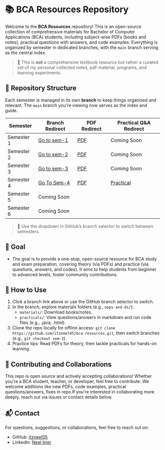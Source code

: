 # 📚 BCA Resources Repository

Welcome to the **BCA Resources** repository! This is an open-source collection of comprehensive materials for Bachelor of Computer Applications (BCA) students, including subject-wise PDFs (books and notes), practical questions with answers, and code examples. Everything is organized by semester in dedicated branches, with the `main` branch serving as the central index.

> 🔖 This is **not** a comprehensive textbook resource but rather a curated set of my personal collected notes, pdf-material, programs, and learning experiments.

## 📂 Repository Structure

Each semester is managed in its own **branch** to keep things organized and relevant. The `main` branch you're viewing now serves as the index and guide.

| Semester | Branch Redirect | PDF Redirect | Practical Q&A Redirect |
|----------|-----------------|----------------|-------------------------|
| Semester 1 | [Go to sem-1](https://github.com/itzneel05/bca-resources/tree/semester-1) | [PDF](https://github.com/itzneel05/bca-resources/tree/semester-1/materials) | Coming Soon |
| Semester 2 | [Go to sem-2](https://github.com/itzneel05/bca-resources/tree/semester-2) | [PDF](https://github.com/itzneel05/bca-resources/tree/semester-2/materials) | Coming Soon |
| Semester 3 | [Go to sem-3](https://github.com/itzneel05/bca-resources/tree/semester-3) | [PDF](https://github.com/itzneel05/bca-resources/tree/semester-3/materials) | Coming Soon |
| Semester 4 | [Go To Sem-4](https://github.com/itzneel05/bca-resources/tree/semester-4) | [PDF](https://github.com/itzneel05/bca-resources/tree/semester-4/materials) | [Practical]() |
| Semester 5 | Coming Soon |
| Semester 6 | Coming Soon |

> 📌 Use the dropdown in GitHub’s branch selector to switch between semesters.

## 🎯 Goal

- The goal is to provide a one-stop, open-source resource for BCA study and exam preparation, covering theory (via PDFs) and practice (via questions, answers, and codes). It aims to help students from beginner to advanced levels, foster community contributions.

## 🚀 How to Use
1. Click a branch link above or use the GitHub branch selector to switch.
2. In the branch, explore materials folders (e.g., `oops-and-ds/`):
   - `materials/`: Download books/notes.
   - `practicals/`: View questions/answers in markdown and run code files (e.g., .java, .html).
3. Clone the repo locally for offline access: `git clone https://github.com/itzneel05/bca-resources.git`, then switch branches (e.g., `git checkout sem-3`).
4. Practice tips: Read PDFs for theory, then tackle practicals for hands-on learning.

## 🤝 Contributing and Collaborations
This repo is open source and actively accepting collaborations! Whether you're a BCA student, teacher, or developer, feel free to contribute. We welcome additions like new PDFs, code examples, practical questions/answers, fixes in repo.If you're interested in collaborating more deeply, reach out via issues or contact details below.


## 📬 Contact

For questions, suggestions, or collaborations, feel free to reach out on:
- GitHub: [itzneel05](https://github.com/itzneel05)
- LinkedIn: [Neel Ijner](https://www.linkedin.com/in/neel-ijner-b941a9308/)

